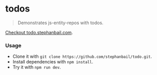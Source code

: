 # todos
> Demonstrates js-entity-repos with todos.

[Checkout todo.stephanbail.com](https://todo.stephanbail.com).

### Usage
- Clone it with `git clone https://github.com/stephanbail/todo.git`.
- Install dependencies with `npm install`.
- Try it with `npm run dev`.

